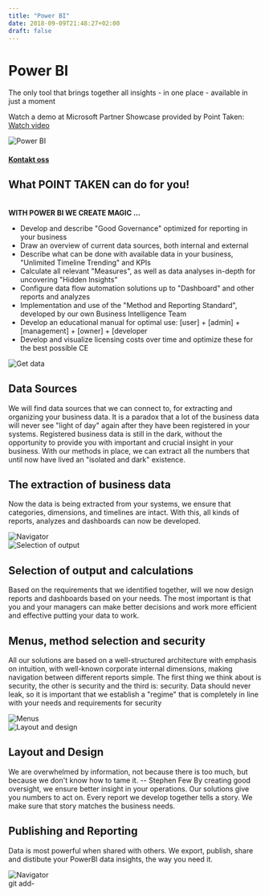 ```yaml
---
title: "Power BI"
date: 2018-09-09T21:48:27+02:00
draft: false
---
```


<div class="container">
    <div class="row no-gutters">
        <div class="col-md-12 col-lg-6 p-4 mt-4">
            <div class="heading">
                <h1>Power BI</h1>
            </div>
            <p>The only tool that brings together all insights - in one place - available in just a moment</p>
            <p>Watch a demo at Microsoft Partner Showcase provided by Point Taken: <a href="https://powerbi.microsoft.com/en-us/partner-showcase/point-taken-as-restaurant-analytics/" target="_blank"> Watch video </a></p>
        </div>    
        <div class="col-md-12 col-lg-6"><img class="img-fluid" src="/img/01_PowerBI.jpg" alt="Power BI" /></div>
    </div>
</div>

<div class="container-fluid bg-white mb-4">
    <div class="row content-menu text-center mx-auto">
        <div class="col-sm-12 col-md-4"><h4 class="m-0"><a href="/contact/">Kontakt oss</a></h4></div>
    </div>
</div>

<div class="container">
    <div class="row">
        <div class="col-md-12 content-case mt-4 mb-4">
            <div class="row no-gutters">
                <div class="col-md-12 col-lg-9 p-4">
                    <div class="heading">
                        <h2 class="mb-4">What POINT TAKEN can do for you!</h2>
                        <br>
                        <strong>WITH POWER BI WE CREATE MAGIC ...</strong>
                    </div>
                    <ul>
                    <li>Develop and describe "Good Governance" optimized for reporting in your business</li>
                    <li>Draw an overview of current data sources, both internal and external</li>
                    <li>Describe what can be done with available data in your business, "Unlimited Timeline Trending" and KPIs</li>
                    <li>Calculate all relevant "Measures", as well as data analyses in-depth for uncovering "Hidden Insights"</li>
                    <li>Configure data flow automation solutions up to "Dashboard" and other reports and analyzes</li>
                    <li>Implementation and use of the "Method and Reporting Standard", developed by our own Business Intelligence Team	</li>
                    <li>Develop an educational manual for optimal use: [user] + [admin] + [management] + [owner] + [developer</li>
                    <li>Develop and visualize licensing costs over time and optimize these for the best possible CE	</li>
                    </ul>                
                </div>            
            </div>
        </div>             
    </div>
</div>

<div class="container">
    <div class="row">
        <div class="col-md-12 content-case mt-4 mb-4">
            <div class="row no-gutters">
                <div class="col-md-12 col-lg-6"><img class="img-fluid" src="/img/02_Get_Data.png" alt="Get data" /></div>
                <div class="col-md-12 col-lg-6 p-4">
                    <div class="heading">
                        <h2>Data Sources</h2>
                    </div>
                    <p>We will find data sources that we can connect to, for extracting and organizing your business data.
It is a paradox that a lot of the business data will never see "light of day" again after they have been registered in your systems. Registered business data is still in the dark, without the opportunity to provide you with important and crucial insight in your business.
With our methods in place, we can extract all the numbers that until now have lived an "isolated and dark" existence.</p>
                </div>
            </div>
        </div>
        <div class="col-md-12 content-case mt-4 mb-4">
            <div class="row no-gutters">
                <div class="col-md-12 col-lg-6 p-4">
                    <div class="heading">
                        <h2>The extraction of business data</h2>
                    </div>
                    <p>Now the data is being extracted from your systems, we ensure that categories, dimensions, and timelines are intact. With this, all kinds of reports, analyzes and dashboards can now be developed.</p>
                </div>            
                <div class="col-md-12 col-lg-6"><img class="img-fluid" src="/img/03_NAV.png" alt="Navigator" /></div>
            </div>
        </div>
        <div class="col-md-12 content-case mt-4 mb-4">
            <div class="row no-gutters">
                <div class="col-md-12 col-lg-6"><img class="img-fluid" src="/img/04_Selection_of output_and_calculations.png" alt="Selection of output" /></div>
                <div class="col-md-12 col-lg-6 p-4">
                    <div class="heading">
                        <h2>Selection of output and calculations</h2>
                    </div>
                    <p>Based on the requirements that we identified together, will we now design reports and dashboards based on your needs. The most important is that you and your managers can make better decisions and work more efficient and effective putting your data to work.</p>
                </div>
            </div>
        </div>
        <div class="col-md-12 content-case mt-4 mb-4">
            <div class="row no-gutters">
                <div class="col-md-12 col-lg-6 p-4">
                    <div class="heading">
                        <h2>Menus, method selection and security</h2>
                    </div>
                    <p>All our solutions are based on a well-structured architecture with emphasis on intuition, with well-known corporate internal dimensions, making navigation between different reports simple.
The first thing we think about is security, the other is security and the third is: security.
Data should never leak, so it is important that we establish a "regime" that is completely in line with your needs and requirements for security</p>
                </div>            
                <div class="col-md-12 col-lg-6"><img class="img-fluid" src="/img/05_Menus_method_selection and security.png" alt="Menus" /></div>
            </div>
        </div> 
        <div class="col-md-12 content-case mt-4 mb-4">
            <div class="row no-gutters">
                <div class="col-md-12 col-lg-6"><img class="img-fluid" src="/img/06_NVE.png" alt="Layout and design" /></div>
                <div class="col-md-12 col-lg-6 p-4">
                    <div class="heading">
                        <h2>Layout and Design</h2>
                    </div>
                    <p>We are overwhelmed by information, not because there is too much, but because we don't know how to tame it. -- Stephen Few
By creating good oversight, we ensure better insight in your operations. Our solutions give you numbers to act on. 
Every report we develop together tells a story. We make sure that story matches the business needs.
</p>
                </div>
            </div>
        </div> 
        <div class="col-md-12 content-case mt-4 mb-4">
            <div class="row no-gutters">
                <div class="col-md-12 col-lg-6 p-4">
                    <div class="heading">
                        <h2>Publishing and Reporting</h2>
                    </div>
                    <p>Data is most powerful when shared with others. We export, publish, share and distibute your PowerBI data insights, the way you need it.</p>
                </div>            
                <div class="col-md-12 col-lg-6"><img class="img-fluid" src="/img/07_DB.png" alt="Navigator" /></div>
            </div>
        </div>                                   
    </div>
</div>git add-